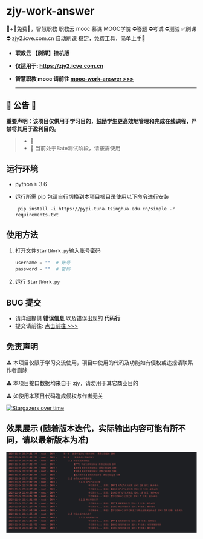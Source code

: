 # zjy-work-answer

🥇+🎉免费🎉，智慧职教 职教云 mooc 慕课 MOOC学院 ⛔答题 ⛔考试 ⛔测验 ✅刷课⛔ zjy2.icve.com.cn 自动刷课  稳定，免费工具，简单上手🎁

- **职教云 【刷课】挂机版**

- **仅适用于: <https://zjy2.icve.com.cn>**

- **智慧职教 mooc 请前往 [mooc-work-answer >>>](https://github.com/11273/mooc-work-answer)**

  ***

## 🎄 公告 🎄

**重要声明：该项目仅供用于学习目的，鼓励学生更高效地管理和完成在线课程，严禁将其用于盈利目的。**
>
> - 🎉
> - 📢 当前处于Bate测试阶段，请按需使用

## 运行环境

- python ≥ 3.6
- 运行所需 pip 包请自行切换到本项目根目录使用以下命令进行安装

  ```pip
   pip install -i https://pypi.tuna.tsinghua.edu.cn/simple -r requirements.txt
  ```

## 使用方法

1. 打开文件`StartWork.py`输入账号密码

    ```python
    username = ""  # 账号
    password = ""  # 密码
    ```

2. 运行 `StartWork.py`

## BUG 提交

- 请详细提供 **错误信息** 以及错误出现的 **代码行**
- 提交请前往: [点击前往 >>>](https://github.com/11273/zjy-work-answer/issues/new)

## 免责声明

⚠️ 本项目仅限于学习交流使用，项目中使用的代码及功能如有侵权或违规请联系作者删除

⚠️ 本项目接口数据均来自于 zjy，请勿用于其它商业目的

⚠️ 如使用本项目代码造成侵权与作者无关

[![Stargazers over time](https://starchart.cc/11273/mooc-work-zjy.svg)](https://starchart.cc/11273/zjy-work-answer)

## 效果展示 (随着版本迭代，实际输出内容可能有所不同，请以最新版本为准)

![1](./images/1.png)
